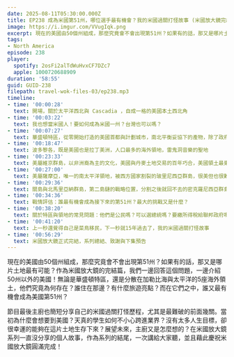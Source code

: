 ```yaml
---
date: 2025-08-11T05:30:00.000Z
title: EP238 成為米國第51州，哪位選手最有機會？我的米國過關打怪故事 (米國放大鏡完結篇)
image: https://i.imgur.com/VVugIqk.png
excerpt: 現在的美國由50個州組成，那麼究竟會不會出現第51州？如果有的話，那又是哪片土地最有可能？作為米國放大鏡的完結篇，我們一邊回答這個問題，一邊介紹50州以外的美國！
tags:
- North America
episode: 238
player:
  spotify: 2osFi2alTdWuHvxCF7DZc7
  apple: 1000720688909
duration: '58:55'
guid: GUID-238
filepath: travel-wok-files-03/ep238.mp3
timeline:
- time: '00:00:28'
  text: 開場，關於太平洋西北與 Cascadia ，自成一格的美國本土西北角
- time: '00:03:22'
  text: 我也想當米國人！要如何成為米國一州？台灣也可以嗎？
- time: '00:07:27'
  text: 華盛頓特區，從零開始打造的美國首都與計劃城市，南北平衡妥協下的產物，除了政府建築博物館之外還可以賞櫻？
- time: '00:18:47'
  text: 波多黎各，既是美國也是拉丁美洲，人口最多的海外領地，雷鬼洞音樂的聖地
- time: '00:23:33'
  text: 美屬維京群島，以非洲裔為主的文化，美國與丹麥土地交易的百年巧合，美國領土最東端
- time: '00:27:00'
  text: 美屬薩摩亞，唯一的南太平洋領地，被西方國家割裂的玻里尼西亞群島，很美但也很難到達的海外領地
- time: '00:29:36'
  text: 關島與北馬里亞納群島，第二島鏈的戰略位置，分割之後就回不去的密克羅尼西亞群島
- time: '00:34:36'
  text: 戰情評估：誰最有機會成為接下來的第51州？最大的挑戰又是什麼？
- time: '00:38:20'
  text: 關於特區與領地的常見問題：他們是公民嗎？可以選總統嗎？要繳所得稅給聯邦政府嗎？可以自由移居美國本土嗎？
- time: '00:41:20'
  text: 上一秒還覺得自己是菜鳥移民，下一秒就15年過去了，我的米國過關打怪故事
- time: '00:56:29'
  text: 米國放大鏡正式完結，系列總結、致謝與下集預告
---
```

現在的美國由50個州組成，那麼究竟會不會出現第51州？如果有的話，那又是哪片土地最有可能？作為米國放大鏡的完結篇，我們一邊回答這個問題，一邊介紹50州以外的美國！無論是華盛頓特區，還是分散在加勒比海與太平洋的5座海外領土，他們究竟為何存在？誰住在那邊？有什麼旅遊亮點？而在它們之中，誰又最有機會成為美國第51州？

節目最後主廚也簡短分享自己的米國過關打怪歷程，尤其是最難破的前面幾關。當初為什麼會想要到美國？天真的學生如何不小心跨進業界？沒有太多人生目標，卻很幸運的能夠在這片土地生存下來？展望未來，主廚又是怎麼想的？在米國放大鏡系列一直沒分享的個人故事，作為系列的結尾，一次講給大家聽，並且藉此慶祝米國放大鏡圓滿完成！
